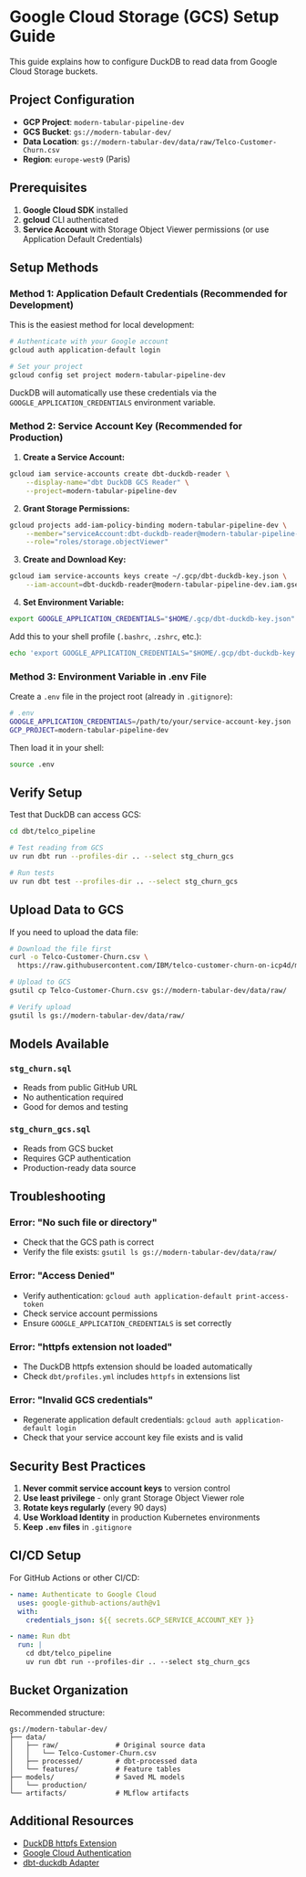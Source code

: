 # Google Cloud Storage (GCS) Setup Guide

This guide explains how to configure DuckDB to read data from Google Cloud Storage buckets.

## Project Configuration

- **GCP Project**: `modern-tabular-pipeline-dev`
- **GCS Bucket**: `gs://modern-tabular-dev/`
- **Data Location**: `gs://modern-tabular-dev/data/raw/Telco-Customer-Churn.csv`
- **Region**: `europe-west9` (Paris)

## Prerequisites

1. **Google Cloud SDK** installed
2. **gcloud** CLI authenticated
3. **Service Account** with Storage Object Viewer permissions (or use Application Default Credentials)

## Setup Methods

### Method 1: Application Default Credentials (Recommended for Development)

This is the easiest method for local development:

```bash
# Authenticate with your Google account
gcloud auth application-default login

# Set your project
gcloud config set project modern-tabular-pipeline-dev
```

DuckDB will automatically use these credentials via the `GOOGLE_APPLICATION_CREDENTIALS` environment variable.

### Method 2: Service Account Key (Recommended for Production)

1. **Create a Service Account:**
```bash
gcloud iam service-accounts create dbt-duckdb-reader \
    --display-name="dbt DuckDB GCS Reader" \
    --project=modern-tabular-pipeline-dev
```

2. **Grant Storage Permissions:**
```bash
gcloud projects add-iam-policy-binding modern-tabular-pipeline-dev \
    --member="serviceAccount:dbt-duckdb-reader@modern-tabular-pipeline-dev.iam.gserviceaccount.com" \
    --role="roles/storage.objectViewer"
```

3. **Create and Download Key:**
```bash
gcloud iam service-accounts keys create ~/.gcp/dbt-duckdb-key.json \
    --iam-account=dbt-duckdb-reader@modern-tabular-pipeline-dev.iam.gserviceaccount.com
```

4. **Set Environment Variable:**
```bash
export GOOGLE_APPLICATION_CREDENTIALS="$HOME/.gcp/dbt-duckdb-key.json"
```

Add this to your shell profile (`.bashrc`, `.zshrc`, etc.):
```bash
echo 'export GOOGLE_APPLICATION_CREDENTIALS="$HOME/.gcp/dbt-duckdb-key.json"' >> ~/.zshrc
```

### Method 3: Environment Variable in .env File

Create a `.env` file in the project root (already in `.gitignore`):

```bash
# .env
GOOGLE_APPLICATION_CREDENTIALS=/path/to/your/service-account-key.json
GCP_PROJECT=modern-tabular-pipeline-dev
```

Then load it in your shell:
```bash
source .env
```

## Verify Setup

Test that DuckDB can access GCS:

```bash
cd dbt/telco_pipeline

# Test reading from GCS
uv run dbt run --profiles-dir .. --select stg_churn_gcs

# Run tests
uv run dbt test --profiles-dir .. --select stg_churn_gcs
```

## Upload Data to GCS

If you need to upload the data file:

```bash
# Download the file first
curl -o Telco-Customer-Churn.csv \
  https://raw.githubusercontent.com/IBM/telco-customer-churn-on-icp4d/master/data/Telco-Customer-Churn.csv

# Upload to GCS
gsutil cp Telco-Customer-Churn.csv gs://modern-tabular-dev/data/raw/

# Verify upload
gsutil ls gs://modern-tabular-dev/data/raw/
```

## Models Available

### `stg_churn.sql`
- Reads from public GitHub URL
- No authentication required
- Good for demos and testing

### `stg_churn_gcs.sql`
- Reads from GCS bucket
- Requires GCP authentication
- Production-ready data source

## Troubleshooting

### Error: "No such file or directory"
- Check that the GCS path is correct
- Verify the file exists: `gsutil ls gs://modern-tabular-dev/data/raw/`

### Error: "Access Denied"
- Verify authentication: `gcloud auth application-default print-access-token`
- Check service account permissions
- Ensure `GOOGLE_APPLICATION_CREDENTIALS` is set correctly

### Error: "httpfs extension not loaded"
- The DuckDB httpfs extension should be loaded automatically
- Check `dbt/profiles.yml` includes `httpfs` in extensions list

### Error: "Invalid GCS credentials"
- Regenerate application default credentials: `gcloud auth application-default login`
- Check that your service account key file exists and is valid

## Security Best Practices

1. **Never commit service account keys** to version control
2. **Use least privilege** - only grant Storage Object Viewer role
3. **Rotate keys regularly** (every 90 days)
4. **Use Workload Identity** in production Kubernetes environments
5. **Keep `.env` files** in `.gitignore`

## CI/CD Setup

For GitHub Actions or other CI/CD:

```yaml
- name: Authenticate to Google Cloud
  uses: google-github-actions/auth@v1
  with:
    credentials_json: ${{ secrets.GCP_SERVICE_ACCOUNT_KEY }}

- name: Run dbt
  run: |
    cd dbt/telco_pipeline
    uv run dbt run --profiles-dir .. --select stg_churn_gcs
```

## Bucket Organization

Recommended structure:

```
gs://modern-tabular-dev/
├── data/
│   ├── raw/              # Original source data
│   │   └── Telco-Customer-Churn.csv
│   ├── processed/        # dbt-processed data
│   └── features/         # Feature tables
├── models/               # Saved ML models
│   └── production/
└── artifacts/            # MLflow artifacts
```

## Additional Resources

- [DuckDB httpfs Extension](https://duckdb.org/docs/extensions/httpfs.html)
- [Google Cloud Authentication](https://cloud.google.com/docs/authentication)
- [dbt-duckdb Adapter](https://github.com/duckdb/dbt-duckdb)
